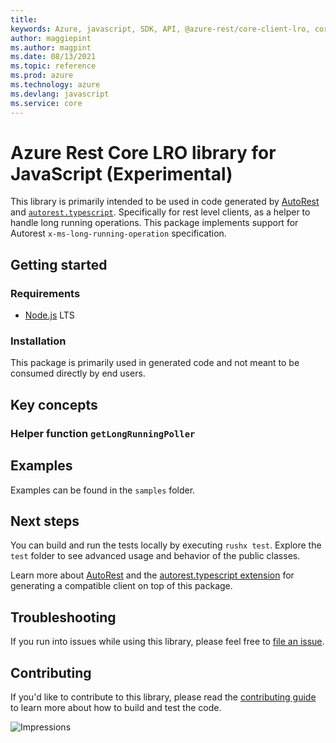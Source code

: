 ```yaml
---
title: 
keywords: Azure, javascript, SDK, API, @azure-rest/core-client-lro, core
author: maggiepint
ms.author: magpint
ms.date: 08/13/2021
ms.topic: reference
ms.prod: azure
ms.technology: azure
ms.devlang: javascript
ms.service: core
---
```


# Azure Rest Core LRO library for JavaScript (Experimental)

This library is primarily intended to be used in code generated by [AutoRest](https://github.com/Azure/Autorest) and [`autorest.typescript`](https://github.com/Azure/autorest.typescript). Specifically for rest level clients, as a helper to handle long running operations. This package implements support for Autorest `x-ms-long-running-operation` specification.

## Getting started

### Requirements

- [Node.js](https://nodejs.org) LTS

### Installation

This package is primarily used in generated code and not meant to be consumed directly by end users.

## Key concepts

### Helper function `getLongRunningPoller`

## Examples

Examples can be found in the `samples` folder.

## Next steps

You can build and run the tests locally by executing `rushx test`. Explore the `test` folder to see advanced usage and behavior of the public classes.

Learn more about [AutoRest](https://github.com/Azure/autorest) and the [autorest.typescript extension](https://github.com/Azure/autorest.typescript) for generating a compatible client on top of this package.

## Troubleshooting

If you run into issues while using this library, please feel free to [file an issue](https://github.com/Azure/azure-sdk-for-js/issues/new).

## Contributing

If you'd like to contribute to this library, please read the [contributing guide](https://github.com/Azure/azure-sdk-for-js/blob/master/CONTRIBUTING.md) to learn more about how to build and test the code.

![Impressions](https://azure-sdk-impressions.azurewebsites.net/api/impressions/azure-sdk-for-js%2Fsdk%2Fcore-rest%2Fcore-client%2FREADME.png)

